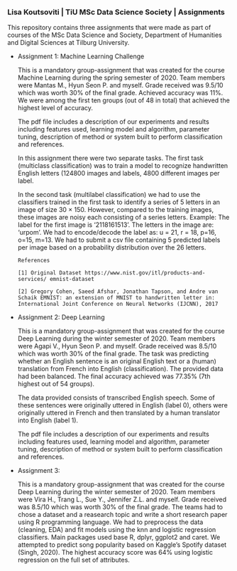 ### Lisa Koutsoviti | TiU MSc Data Science Society | Assignments

This repository contains three assignments that were made as part of courses of the MSc Data Science and Society, Department of Humanities and Digital Sciences at Tilburg University.

- Assignment 1: Machine Learning Challenge

  This is a mandatory group-assignment that was created for the course Machine Learning during the spring semester of 2020. Team members were Mantas M., Hyun Seon P. and myself. Grade received was 9.5/10 which was worth 30% of the final grade. Achieved accuracy was 11%. We were among the first ten groups (out of 48 in total) that achieved the highest level of accuracy. 

  The pdf file includes a description of our experiments and results including features used, learning model and algorithm, parameter tuning, description of method or system built to perform classification and references.

  In this assignment there were two separate tasks. The first task (multiclass classification) was to train a model to recognize handwritten English letters (124800 images and labels, 4800 different images per label.

  In the second task (multilabel classification) we had to use the classifiers trained in the first task to identify a series of 5 letters in an image of size 30 × 150. However, compared to the training images, these images are noisy each consisting of a series letters. Example: The label for the first image is ‘2118161513’. The letters in the image are: ‘urpom’. We had to encode/decode the label as: u = 21, r = 18, p=16, o=15, m=13. We had to submit a csv file containing 5 predicted labels per image based on a probability distribution over the 26 letters.

      References

      [1] Original Dataset https://www.nist.gov/itl/products-and-services/ emnist-dataset

      [2] Gregory Cohen, Saeed Afshar, Jonathan Tapson, and Andre van Schaik EMNIST: an extension of MNIST to handwritten letter in: International Joint Conference on Neural Networks (IJCNN), 2017

- Assignment 2: Deep Learning 

  This is a mandatory group-assignment that was created for the course Deep Learning during the winter semester of 2020. Team members were Agapi V., Hyun Seon P. and myself. Grade received was 8.5/10 which was worth 30% of the final grade. The task was predicting whether an English sentence is an original English text or a (human) translation from French into English (classification). The provided data had been balanced. The final accuracy achieved was 77.35% (7th highest out of 54 groups). 

  The data provided consists of transcribed English speech. Some of these sentences were originally uttered in English (label 0), others were originally uttered in French and then translated by a human translator into English (label 1).

  The pdf file includes a description of our experiments and results including features used, learning model and algorithm, parameter tuning, description of method or system built to perform classification and references.

- Assignment 3: 

  This is a mandatory group-assignment that was created for the course Deep Learning during the winter semester of 2020. Team members were Vira H., Trang L., Sue Y., Jennifer Z.L. and myself. Grade received was 8.5/10 which was worth 30% of the final grade. The teams had to chose a dataset and a reasearch topic and write a short research paper using R programming language. We had to preprocess the data (cleaning, EDA) and fit models using the knn and logistic regression classifiers. Main packages used base R, dplyr, ggplot2 and caret. We attempted to predict song popularity based on Kaggle’s Spotify dataset (Singh, 2020). The highest accuracy score was 64% using logistic regression on the full set of attributes. 

